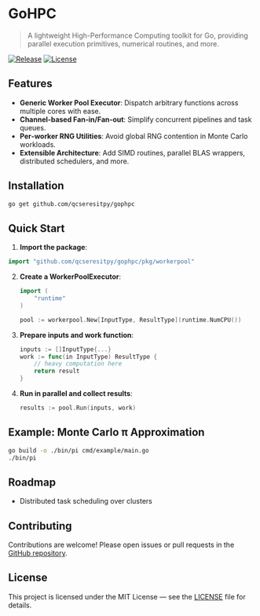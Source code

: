 # GoHPC

> A lightweight High-Performance Computing toolkit for Go, providing parallel execution primitives, numerical routines, and more.

[![Release](https://img.shields.io/github/v/release/qcserestipy/gohpc?label=version&color=blue)](https://github.com/qcserestipy/gohpc/releases)
[![License](https://img.shields.io/github/license/qcserestipy/gohpc)](https://github.com/qcserestipy/gohpc/blob/main/LICENSE)

## Features

* **Generic Worker Pool Executor**: Dispatch arbitrary functions across multiple cores with ease.
* **Channel‑based Fan‑in/Fan‑out**: Simplify concurrent pipelines and task queues.
* **Per‑worker RNG Utilities**: Avoid global RNG contention in Monte Carlo workloads.
* **Extensible Architecture**: Add SIMD routines, parallel BLAS wrappers, distributed schedulers, and more.

## Installation

```bash
go get github.com/qcseresitpy/gophpc
```

## Quick Start

1. **Import the package**:

```go
import "github.com/qcseresitpy/gophpc/pkg/workerpool"
```

2. **Create a WorkerPoolExecutor**:

   ```go
   import (
       "runtime"
   )

   pool := workerpool.New[InputType, ResultType](runtime.NumCPU())
   ```

3. **Prepare inputs and work function**:

   ```go
   inputs := []InputType{...}
   work := func(in InputType) ResultType {
       // heavy computation here
       return result
   }
   ```

4. **Run in parallel and collect results**:

   ```go
   results := pool.Run(inputs, work)
   ```

## Example: Monte Carlo π Approximation
```bash
go build -o ./bin/pi cmd/example/main.go
./bin/pi
```

## Roadmap

* Distributed task scheduling over clusters

## Contributing

Contributions are welcome! Please open issues or pull requests in the [GitHub repository](https://github.com/qcserestipy/gophpc).

## License

This project is licensed under the MIT License — see the [LICENSE](LICENSE) file for details.
